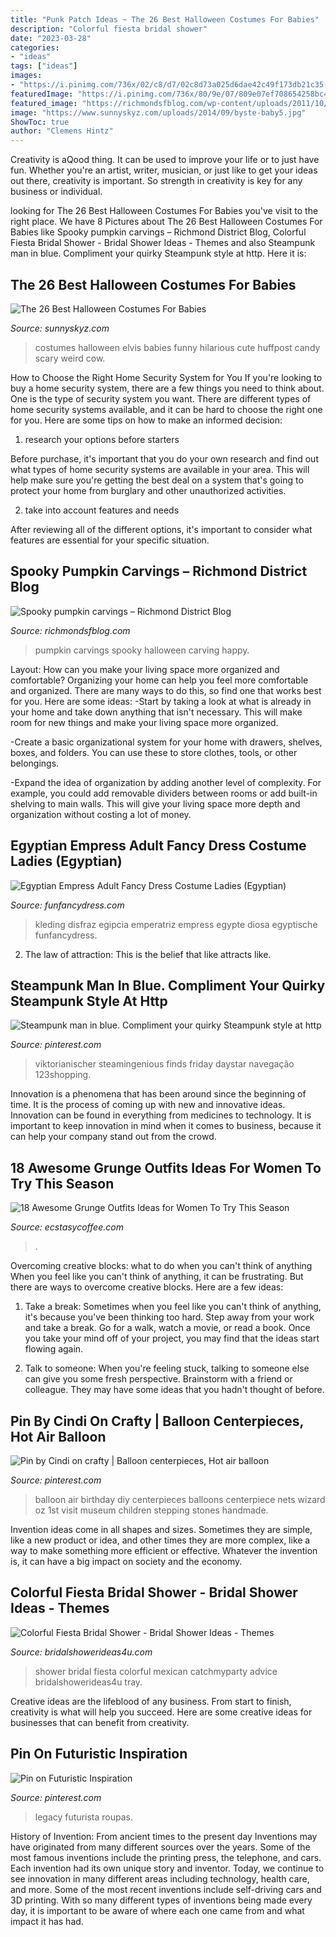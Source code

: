 ```yaml
---
title: "Punk Patch Ideas ~ The 26 Best Halloween Costumes For Babies"
description: "Colorful fiesta bridal shower"
date: "2023-03-28"
categories:
- "ideas"
tags: ["ideas"]
images:
- "https://i.pinimg.com/736x/02/c8/d7/02c8d73a025d6dae42c49f173db21c35--steampunk-fashion-men-steampunk-men.jpg"
featuredImage: "https://i.pinimg.com/736x/80/9e/07/809e07ef708654258bc4c2dddeab488a.jpg"
featured_image: "https://richmondsfblog.com/wp-content/uploads/2011/10/pumpkins3.jpg"
image: "https://www.sunnyskyz.com/uploads/2014/09/byste-baby5.jpg"
ShowToc: true
author: "Clemens Hintz"
---
```



Creativity is aQood thing. It can be used to improve your life or to just have fun. Whether you're an artist, writer, musician, or just like to get your ideas out there, creativity is important. So strength in creativity is key for any business or individual.

	

		
looking for The 26 Best Halloween Costumes For Babies you've visit to the right place. We have 8 Pictures about The 26 Best Halloween Costumes For Babies like Spooky pumpkin carvings – Richmond District Blog, Colorful Fiesta Bridal Shower - Bridal Shower Ideas - Themes and also Steampunk man in blue. Compliment your quirky Steampunk style at http. Here it is:
		
    
## The 26 Best Halloween Costumes For Babies

<img loading=lazy src="https://www.sunnyskyz.com/uploads/2014/09/byste-baby5.jpg" onerror="this.onerror=null;this.src='https://tse2.mm.bing.net/th?id=OIP.6dahfQlqT3_-0DdAyjd-8gHaLC&amp;pid=15.1';" alt="The 26 Best Halloween Costumes For Babies">

_Source: sunnyskyz.com_

>costumes halloween elvis babies funny hilarious cute huffpost candy scary weird cow. 

	

How to Choose the Right Home Security System for You
If you're looking to buy a home security system, there are a few things you need to think about. One is the type of security system you want. There are different types of home security systems available, and it can be hard to choose the right one for you. Here are some tips on how to make an informed decision: 
1. research your options before starters

Before purchase, it's important that you do your own research and find out what types of home security systems are available in your area. This will help make sure you're getting the best deal on a system that's going to protect your home from burglary and other unauthorized activities. 

2. take into account features and needs

After reviewing all of the different options, it's important to consider what features are essential for your specific situation.

    
## Spooky Pumpkin Carvings – Richmond District Blog

<img loading=lazy src="https://richmondsfblog.com/wp-content/uploads/2011/10/pumpkins3.jpg" onerror="this.onerror=null;this.src='https://tse3.mm.bing.net/th?id=OIP.GxcoQj2aF4ObhuSCVFtRlwHaGA&amp;pid=15.1';" alt="Spooky pumpkin carvings – Richmond District Blog">

_Source: richmondsfblog.com_

>pumpkin carvings spooky halloween carving happy. 

	

Layout: How can you make your living space more organized and comfortable?
Organizing your home can help you feel more comfortable and organized. There are many ways to do this, so find one that works best for you. Here are some ideas:
-Start by taking a look at what is already in your home and take down anything that isn't necessary. This will make room for new things and make your living space more organized.

-Create a basic organizational system for your home with drawers, shelves, boxes, and folders. You can use these to store clothes, tools, or other belongings.

-Expand the idea of organization by adding another level of complexity. For example, you could add removable dividers between rooms or add built-in shelving to main walls. This will give your living space more depth and organization without costing a lot of money.

    
## Egyptian Empress Adult Fancy Dress Costume Ladies (Egyptian)

<img loading=lazy src="https://www.funfancydress.com/media/catalog/product/cache/1/image/1200x/040ec09b1e35df139433887a97daa66f/S/A/SANC_3277.jpg" onerror="this.onerror=null;this.src='https://tse4.mm.bing.net/th?id=OIP.dd-pM6vkBt8izTLoXJpwKwHaNm&amp;pid=15.1';" alt="Egyptian Empress Adult Fancy Dress Costume Ladies (Egyptian)">

_Source: funfancydress.com_

>kleding disfraz egipcia emperatriz empress egypte diosa egyptische funfancydress. 

	

2. The law of attraction: This is the belief that like attracts like.

    
## Steampunk Man In Blue. Compliment Your Quirky Steampunk Style At Http

<img loading=lazy src="https://i.pinimg.com/736x/02/c8/d7/02c8d73a025d6dae42c49f173db21c35--steampunk-fashion-men-steampunk-men.jpg" onerror="this.onerror=null;this.src='https://tse4.mm.bing.net/th?id=OIP.XGvuV1NC8Y2tBgIiMA6o3AAAAA&amp;pid=15.1';" alt="Steampunk man in blue. Compliment your quirky Steampunk style at http">

_Source: pinterest.com_

>viktorianischer steamingenious finds friday daystar navegação 123shopping. 

	

Innovation is a phenomena that has been around since the beginning of time. It is the process of coming up with new and innovative ideas. Innovation can be found in everything from medicines to technology. It is important to keep innovation in mind when it comes to business, because it can help your company stand out from the crowd.

    
## 18 Awesome Grunge Outfits Ideas For Women To Try This Season

<img loading=lazy src="https://i0.wp.com/www.ecstasycoffee.com/wp-content/uploads/2016/09/I-don’t-trust-me-either.jpg?resize=370%2C750" onerror="this.onerror=null;this.src='https://tse4.mm.bing.net/th?id=OIP.RSICCnLFroqo9FcPJ_WQzwAAAA&amp;pid=15.1';" alt="18 Awesome Grunge Outfits Ideas for Women To Try This Season">

_Source: ecstasycoffee.com_

>. 

	

Overcoming creative blocks: what to do when you can't think of anything
When you feel like you can't think of anything, it can be frustrating. But there are ways to overcome creative blocks. Here are a few ideas: 
1. Take a break: Sometimes when you feel like you can't think of anything, it's because you've been thinking too hard. Step away from your work and take a break. Go for a walk, watch a movie, or read a book. Once you take your mind off of your project, you may find that the ideas start flowing again.

2. Talk to someone: When you're feeling stuck, talking to someone else can give you some fresh perspective. Brainstorm with a friend or colleague. They may have some ideas that you hadn't thought of before.


    
## Pin By Cindi On Crafty | Balloon Centerpieces, Hot Air Balloon

<img loading=lazy src="https://i.pinimg.com/736x/03/a3/22/03a3223634f169e5883cc35b384a988f--balloon-party-balloon-ideas.jpg" onerror="this.onerror=null;this.src='https://tse2.mm.bing.net/th?id=OIP.pgX2As-BiQzYibKgzeFc5AHaJ7&amp;pid=15.1';" alt="Pin by Cindi on crafty | Balloon centerpieces, Hot air balloon">

_Source: pinterest.com_

>balloon air birthday diy centerpieces balloons centerpiece nets wizard oz 1st visit museum children stepping stones handmade. 

	

Invention ideas come in all shapes and sizes. Sometimes they are simple, like a new product or idea, and other times they are more complex, like a way to make something more efficient or effective. Whatever the invention is, it can have a big impact on society and the economy.

    
## Colorful Fiesta Bridal Shower - Bridal Shower Ideas - Themes

<img loading=lazy src="http://www.bridalshowerideas4u.com/wp-content/uploads/2016/04/Colorful-Fiesta-Bridal-Shower-Advice-Tray.jpg" onerror="this.onerror=null;this.src='https://tse3.mm.bing.net/th?id=OIP.AX9lM6qzBBAk4FENYpsuywHaLJ&amp;pid=15.1';" alt="Colorful Fiesta Bridal Shower - Bridal Shower Ideas - Themes">

_Source: bridalshowerideas4u.com_

>shower bridal fiesta colorful mexican catchmyparty advice bridalshowerideas4u tray. 

	

Creative ideas are the lifeblood of any business. From start to finish, creativity is what will help you succeed. Here are some creative ideas for businesses that can benefit from creativity.

    
## Pin On Futuristic Inspiration

<img loading=lazy src="https://i.pinimg.com/736x/80/9e/07/809e07ef708654258bc4c2dddeab488a.jpg" onerror="this.onerror=null;this.src='https://tse1.mm.bing.net/th?id=OIP._9xaSWxcDpDF4ksrqs0ZiwHaLc&amp;pid=15.1';" alt="Pin on Futuristic Inspiration">

_Source: pinterest.com_

>legacy futurista roupas. 

	

History of Invention: From ancient times to the present day
Inventions may have originated from many different sources over the years. Some of the most famous inventions include the printing press, the telephone, and cars. Each invention had its own unique story and inventor. Today, we continue to see innovation in many different areas including technology, health care, and more. Some of the most recent inventions include self-driving cars and 3D printing. With so many different types of inventions being made every day, it is important to be aware of where each one came from and what impact it has had.

